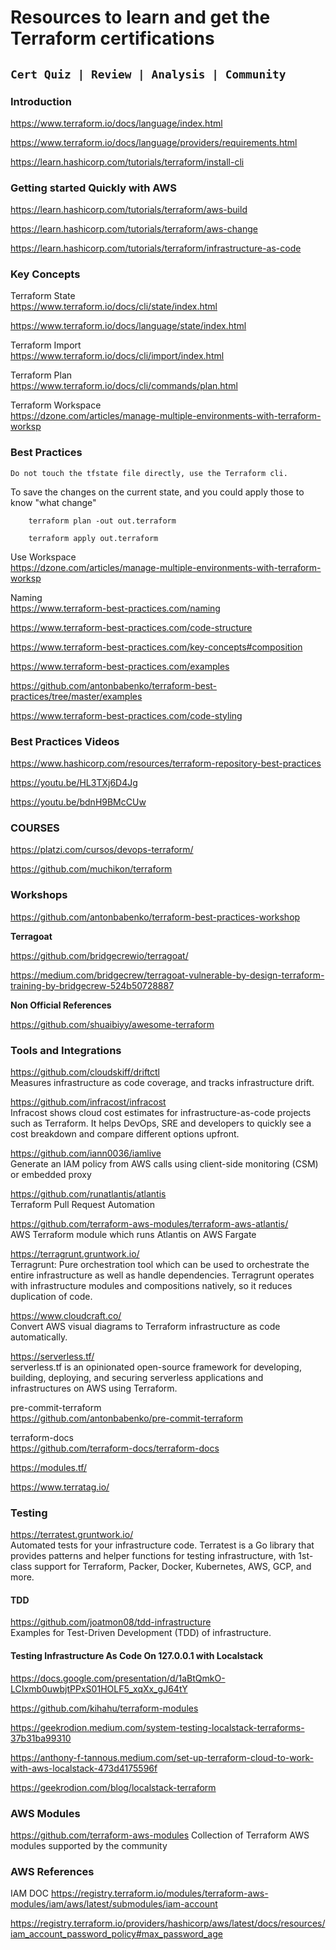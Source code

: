 # Resources to learn and get the Terraform certifications


## ` Cert Quiz | Review | Analysis | Community ` 

### Introduction

https://www.terraform.io/docs/language/index.html

https://www.terraform.io/docs/language/providers/requirements.html

https://learn.hashicorp.com/tutorials/terraform/install-cli


### Getting started Quickly with AWS

https://learn.hashicorp.com/tutorials/terraform/aws-build


https://learn.hashicorp.com/tutorials/terraform/aws-change


https://learn.hashicorp.com/tutorials/terraform/infrastructure-as-code




###  Key Concepts

Terraform State
<br>
https://www.terraform.io/docs/cli/state/index.html

https://www.terraform.io/docs/language/state/index.html


Terraform Import 
<br>
https://www.terraform.io/docs/cli/import/index.html


Terraform Plan
<br>
https://www.terraform.io/docs/cli/commands/plan.html


Terraform Workspace
<br>
https://dzone.com/articles/manage-multiple-environments-with-terraform-worksp



### Best Practices

```
Do not touch the tfstate file directly, use the Terraform cli.
```

To save the changes on the current state, and you could apply those to know "what change" 
``` 
    terraform plan -out out.terraform 

    terraform apply out.terraform

```


Use Workspace
<br>
https://dzone.com/articles/manage-multiple-environments-with-terraform-worksp

Naming
<br>
https://www.terraform-best-practices.com/naming


https://www.terraform-best-practices.com/code-structure


https://www.terraform-best-practices.com/key-concepts#composition


https://www.terraform-best-practices.com/examples


https://github.com/antonbabenko/terraform-best-practices/tree/master/examples


https://www.terraform-best-practices.com/code-styling




### Best Practices Videos

https://www.hashicorp.com/resources/terraform-repository-best-practices


https://youtu.be/HL3TXj6D4Jg


https://youtu.be/bdnH9BMcCUw



### COURSES

https://platzi.com/cursos/devops-terraform/

https://github.com/muchikon/terraform


### Workshops

https://github.com/antonbabenko/terraform-best-practices-workshop



**Terragoat**

https://github.com/bridgecrewio/terragoat/

https://medium.com/bridgecrew/terragoat-vulnerable-by-design-terraform-training-by-bridgecrew-524b50728887




**Non Official References**

https://github.com/shuaibiyy/awesome-terraform



### Tools and Integrations

https://github.com/cloudskiff/driftctl
<br>
Measures infrastructure as code coverage, and tracks infrastructure drift.

https://github.com/infracost/infracost
<br>
Infracost shows cloud cost estimates for infrastructure-as-code projects such as Terraform. It helps DevOps, SRE and developers to quickly see a cost breakdown and compare different options upfront.

https://github.com/iann0036/iamlive
<br>
Generate an IAM policy from AWS calls using client-side monitoring (CSM) or embedded proxy

https://github.com/runatlantis/atlantis
<br>
Terraform Pull Request Automation

https://github.com/terraform-aws-modules/terraform-aws-atlantis/
<br>
AWS Terraform module which runs Atlantis on AWS Fargate


https://terragrunt.gruntwork.io/
<br>
Terragrunt:  Pure orchestration tool which can be used to orchestrate the entire infrastructure as well as handle dependencies. Terragrunt operates with infrastructure modules and compositions natively, so it reduces duplication of code.


https://www.cloudcraft.co/
<br>
Convert AWS visual diagrams to Terraform infrastructure as code automatically.


https://serverless.tf/
<br>
serverless.tf is an opinionated open-source framework for developing, building, deploying, and securing serverless applications and infrastructures on AWS using Terraform.


pre-commit-terraform
<br>
https://github.com/antonbabenko/pre-commit-terraform


terraform-docs
<br>
https://github.com/terraform-docs/terraform-docs



https://modules.tf/



https://www.terratag.io/



### Testing

https://terratest.gruntwork.io/
<br>
Automated tests for your infrastructure code.
Terratest is a Go library that provides patterns and helper
functions for testing infrastructure, 
with 1st-class support for Terraform, 
Packer, Docker, Kubernetes, AWS, GCP, and more.


#### TDD
https://github.com/joatmon08/tdd-infrastructure
<br>
Examples for Test-Driven Development (TDD) of infrastructure.


#### Testing Infrastructure As Code On 127.0.0.1 with Localstack
https://docs.google.com/presentation/d/1aBtQmkO-LCIxmb0uwbjtPPxS01HOLF5_xqXx_gJ64tY
<br>

https://github.com/kihahu/terraform-modules

https://geekrodion.medium.com/system-testing-localstack-terraforms-37b31ba99310

https://anthony-f-tannous.medium.com/set-up-terraform-cloud-to-work-with-aws-localstack-473d4175596f

https://geekrodion.com/blog/localstack-terraform


### AWS Modules

https://github.com/terraform-aws-modules
Collection of Terraform AWS modules supported by the community



### AWS References


IAM DOC
https://registry.terraform.io/modules/terraform-aws-modules/iam/aws/latest/submodules/iam-account


https://registry.terraform.io/providers/hashicorp/aws/latest/docs/resources/iam_account_password_policy#max_password_age






